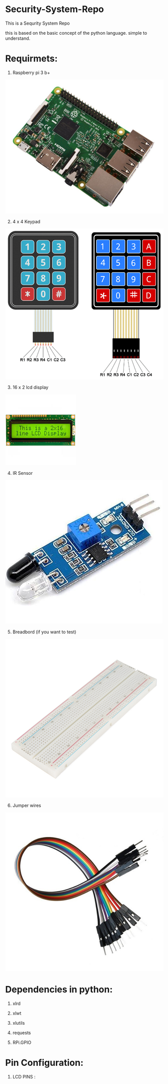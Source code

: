 # Security-System-Repo

This is a Sequrity System Repo

this is based on the basic concept of the python language.
simple to understand.

# Requirmets:

1. Raspberry pi 3 b+

![Raspberry pi 3](Images/image_2.jpg)

2. 4 x 4 Keypad 

![4 x 4 Keypad](Images/image_7.png)

3. 16 x 2 lcd display

![](Images/image_5.jpg)

4. IR Sensor

![](Images/image_6.jpg)

5. Breadbord (if you want to test)

![](Images/image_1.jpg)

6. Jumper wires

![](Images/image_3.jpg)

# Dependencies in python:

1. xlrd 

2. xlwt

3. xlutils

4. requests

5. RPi.GPIO


# Pin Configuration:

1. LCD PINS : 
